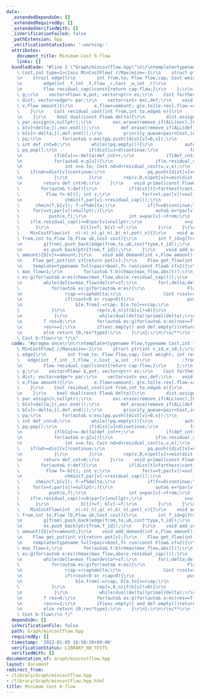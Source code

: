 ```yaml
---
data:
  _extendedDependsOn: []
  _extendedRequiredBy: []
  _extendedVerifiedWith: []
  _isVerificationFailed: false
  _pathExtension: hpp
  _verificationStatusIcon: ':warning:'
  attributes:
    document_title: Minimum Cost b-flow
    links: []
  bundledCode: "#line 2 \"Graph/mincostflow.hpp\"\n\r\ntemplate<typename Flow,typename\
    \ Cost,int type=1>class MinCostFlow{ //Maximize=-1\r\n    struct ptr{int v_id,e_id;};\r\
    \n    struct edge{\r\n        int from,to; Flow flow,cap; Cost weight; int rev;\r\
    \n        edge(int _f,int _t,Flow _c,Cost _w,int _r)\r\n            :from(_f),to(_t),flow(0),cap(_c),weight(_w),rev(_r){}\r\
    \n        Flow residual_cap()const{return cap-flow;}\r\n    };\r\n    int n; vector<vector<edge>>\
    \ g;\r\n    vector<Flow> b,pot; vector<ptr> es;\r\n    Cost farthest; vector<Cost>\
    \ dist; vector<edge*> par;\r\n    vector<int> exc,def;\r\n    void push(edge&\
    \ e,Flow amount){\r\n        e.flow+=amount; g[e.to][e.rev].flow-=amount;\r\n\
    \    }\r\n    Cost residual_cost(int from,int to,edge& e){\r\n        return e.weight+pot[from]-pot[to];\r\
    \n    }\r\n    bool dual(const Flow& delta){\r\n        dist.assign(n,numeric_limits<Cost>::max());\
    \ par.assign(n,nullptr);\r\n        exc.erase(remove_if(ALL(exc),[&](int v){return\
    \ b[v]<delta;}),exc.end());\r\n        def.erase(remove_if(ALL(def),[&](int v){return\
    \ b[v]>-delta;}),def.end());\r\n        priority_queue<pair<Cost,int>,vector<pair<Cost,int>>,greater<>>\
    \ pq;\r\n        for(auto& v:exc)pq.push({dist[v]=0,v});\r\n        farthest=0;\
    \ int def_cnt=0;\r\n        while(!pq.empty()){\r\n            auto [d,u]=pq.top();\
    \ pq.pop();\r\n            if(dist[u]<d)continue;\r\n            farthest=d;\r\
    \n            if(b[u]<=-delta)def_cnt++;\r\n            if(def_cnt>=(int)def.size())break;\r\
    \n            for(auto& e:g[u]){\r\n                if(e.residual_cap()<delta)continue;\r\
    \n                int v=e.to; Cost nd=d+residual_cost(u,v,e);\r\n            \
    \    if(nd>=dist[v])continue;\r\n                pq.push({dist[v]=nd,v}); par[v]=&e;\r\
    \n            }\r\n        }\r\n        rep(v,0,n)pot[v]+=min(dist[v],farthest);\r\
    \n        return def_cnt>0;\r\n    }\r\n    void primal(const Flow& delta){\r\n\
    \        for(auto& t:def){\r\n            if(dist[t]>farthest)continue;\r\n  \
    \          Flow f=-b[t]; int v;\r\n            for(v=t;par[v]!=nullptr;v=par[v]->from){\r\
    \n                chmin(f,par[v]->residual_cap());\r\n            }\r\n      \
    \      chmin(f,b[v]); f-=f%delta;\r\n            if(f<=0)continue;\r\n       \
    \     for(v=t;par[v]!=nullptr;){\r\n                auto& e=*par[v];\r\n     \
    \           push(e,f);\r\n                int u=par[v]->from;\r\n            \
    \    if(e.residual_cap()<=0)par[v]=nullptr;\r\n                v=u;\r\n      \
    \      }\r\n            b[t]+=f; b[v]-=f;\r\n        }\r\n    }\r\npublic:\r\n\
    \    MinCostFlow(int _n):n(_n),g(_n),b(_n),pot(_n){}\r\n    void add_edge(int\
    \ from,int to,Flow lb,Flow ub,Cost cost){\r\n        int f_id=g[from].size(),t_id=(from==to?f_id+1:g[to].size());\r\
    \n        g[from].push_back(edge(from,to,ub,cost*type,t_id));\r\n        g[to].push_back(edge(to,from,-lb,-cost*type,f_id));\r\
    \n        es.push_back(ptr{from,f_id});\r\n    }\r\n    void add_supply(int v,Flow\
    \ amount){b[v]+=amount;}\r\n    void add_demand(int v,Flow amount){b[v]-=amount;}\r\
    \n    Flow get_pot(int v){return pot[v];}\r\n    Flow get_flow(int v){return g[es[v].v_id][es[v].e_id].flow;}\r\
    \n    template<typename T=ll>pair<bool,T> run(const Flow& sf=2){\r\n        Flow\
    \ max_flow=1;\r\n        for(auto& t:b)chmax(max_flow,abs(t));\r\n        for(auto&\
    \ es:g)for(auto& e:es)chmax(max_flow,abs(e.residual_cap()));\r\n        Flow delta=1;\r\
    \n        while(delta<max_flow)delta*=sf;\r\n        for(;delta;delta/=sf){\r\n\
    \            for(auto& es:g)for(auto& e:es){\r\n                Flow rcap=e.residual_cap();\r\
    \n                rcap-=rcap%delta;\r\n                Cost rcost=residual_cost(e.from,e.to,e);\r\
    \n                if(rcost<0 or rcap<0){\r\n                    push(e,rcap);\r\
    \n                    b[e.from]-=rcap; b[e.to]+=rcap;\r\n                }\r\n\
    \            }\r\n            rep(v,0,n)if(b[v]!=0){\r\n                (b[v]>0?exc:def).push_back(v);\r\
    \n            }\r\n            while(dual(delta))primal(delta);\r\n        }\r\
    \n        T res=0;\r\n        for(auto& es:g)for(auto& e:es)res+=T(e.flow)*T(e.weight);\r\
    \n        res>>=1;\r\n        if(exc.empty() and def.empty())return {1,res*type};\r\
    \n        else return {0,res*type};\r\n    }\r\n};\r\n\r\n/**\r\n * @brief Minimum\
    \ Cost b-flow\r\n */\n"
  code: "#pragma once\r\n\r\ntemplate<typename Flow,typename Cost,int type=1>class\
    \ MinCostFlow{ //Maximize=-1\r\n    struct ptr{int v_id,e_id;};\r\n    struct\
    \ edge{\r\n        int from,to; Flow flow,cap; Cost weight; int rev;\r\n     \
    \   edge(int _f,int _t,Flow _c,Cost _w,int _r)\r\n            :from(_f),to(_t),flow(0),cap(_c),weight(_w),rev(_r){}\r\
    \n        Flow residual_cap()const{return cap-flow;}\r\n    };\r\n    int n; vector<vector<edge>>\
    \ g;\r\n    vector<Flow> b,pot; vector<ptr> es;\r\n    Cost farthest; vector<Cost>\
    \ dist; vector<edge*> par;\r\n    vector<int> exc,def;\r\n    void push(edge&\
    \ e,Flow amount){\r\n        e.flow+=amount; g[e.to][e.rev].flow-=amount;\r\n\
    \    }\r\n    Cost residual_cost(int from,int to,edge& e){\r\n        return e.weight+pot[from]-pot[to];\r\
    \n    }\r\n    bool dual(const Flow& delta){\r\n        dist.assign(n,numeric_limits<Cost>::max());\
    \ par.assign(n,nullptr);\r\n        exc.erase(remove_if(ALL(exc),[&](int v){return\
    \ b[v]<delta;}),exc.end());\r\n        def.erase(remove_if(ALL(def),[&](int v){return\
    \ b[v]>-delta;}),def.end());\r\n        priority_queue<pair<Cost,int>,vector<pair<Cost,int>>,greater<>>\
    \ pq;\r\n        for(auto& v:exc)pq.push({dist[v]=0,v});\r\n        farthest=0;\
    \ int def_cnt=0;\r\n        while(!pq.empty()){\r\n            auto [d,u]=pq.top();\
    \ pq.pop();\r\n            if(dist[u]<d)continue;\r\n            farthest=d;\r\
    \n            if(b[u]<=-delta)def_cnt++;\r\n            if(def_cnt>=(int)def.size())break;\r\
    \n            for(auto& e:g[u]){\r\n                if(e.residual_cap()<delta)continue;\r\
    \n                int v=e.to; Cost nd=d+residual_cost(u,v,e);\r\n            \
    \    if(nd>=dist[v])continue;\r\n                pq.push({dist[v]=nd,v}); par[v]=&e;\r\
    \n            }\r\n        }\r\n        rep(v,0,n)pot[v]+=min(dist[v],farthest);\r\
    \n        return def_cnt>0;\r\n    }\r\n    void primal(const Flow& delta){\r\n\
    \        for(auto& t:def){\r\n            if(dist[t]>farthest)continue;\r\n  \
    \          Flow f=-b[t]; int v;\r\n            for(v=t;par[v]!=nullptr;v=par[v]->from){\r\
    \n                chmin(f,par[v]->residual_cap());\r\n            }\r\n      \
    \      chmin(f,b[v]); f-=f%delta;\r\n            if(f<=0)continue;\r\n       \
    \     for(v=t;par[v]!=nullptr;){\r\n                auto& e=*par[v];\r\n     \
    \           push(e,f);\r\n                int u=par[v]->from;\r\n            \
    \    if(e.residual_cap()<=0)par[v]=nullptr;\r\n                v=u;\r\n      \
    \      }\r\n            b[t]+=f; b[v]-=f;\r\n        }\r\n    }\r\npublic:\r\n\
    \    MinCostFlow(int _n):n(_n),g(_n),b(_n),pot(_n){}\r\n    void add_edge(int\
    \ from,int to,Flow lb,Flow ub,Cost cost){\r\n        int f_id=g[from].size(),t_id=(from==to?f_id+1:g[to].size());\r\
    \n        g[from].push_back(edge(from,to,ub,cost*type,t_id));\r\n        g[to].push_back(edge(to,from,-lb,-cost*type,f_id));\r\
    \n        es.push_back(ptr{from,f_id});\r\n    }\r\n    void add_supply(int v,Flow\
    \ amount){b[v]+=amount;}\r\n    void add_demand(int v,Flow amount){b[v]-=amount;}\r\
    \n    Flow get_pot(int v){return pot[v];}\r\n    Flow get_flow(int v){return g[es[v].v_id][es[v].e_id].flow;}\r\
    \n    template<typename T=ll>pair<bool,T> run(const Flow& sf=2){\r\n        Flow\
    \ max_flow=1;\r\n        for(auto& t:b)chmax(max_flow,abs(t));\r\n        for(auto&\
    \ es:g)for(auto& e:es)chmax(max_flow,abs(e.residual_cap()));\r\n        Flow delta=1;\r\
    \n        while(delta<max_flow)delta*=sf;\r\n        for(;delta;delta/=sf){\r\n\
    \            for(auto& es:g)for(auto& e:es){\r\n                Flow rcap=e.residual_cap();\r\
    \n                rcap-=rcap%delta;\r\n                Cost rcost=residual_cost(e.from,e.to,e);\r\
    \n                if(rcost<0 or rcap<0){\r\n                    push(e,rcap);\r\
    \n                    b[e.from]-=rcap; b[e.to]+=rcap;\r\n                }\r\n\
    \            }\r\n            rep(v,0,n)if(b[v]!=0){\r\n                (b[v]>0?exc:def).push_back(v);\r\
    \n            }\r\n            while(dual(delta))primal(delta);\r\n        }\r\
    \n        T res=0;\r\n        for(auto& es:g)for(auto& e:es)res+=T(e.flow)*T(e.weight);\r\
    \n        res>>=1;\r\n        if(exc.empty() and def.empty())return {1,res*type};\r\
    \n        else return {0,res*type};\r\n    }\r\n};\r\n\r\n/**\r\n * @brief Minimum\
    \ Cost b-flow\r\n */"
  dependsOn: []
  isVerificationFile: false
  path: Graph/mincostflow.hpp
  requiredBy: []
  timestamp: '2022-01-05 16:50:26+09:00'
  verificationStatus: LIBRARY_NO_TESTS
  verifiedWith: []
documentation_of: Graph/mincostflow.hpp
layout: document
redirect_from:
- /library/Graph/mincostflow.hpp
- /library/Graph/mincostflow.hpp.html
title: Minimum Cost b-flow
---
```

